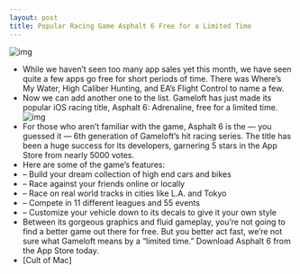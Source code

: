 ```yaml
---
layout: post
title: Popular Racing Game Asphalt 6 Free for a Limited Time
---
```

![img](http://media.idownloadblog.com/wp-content/uploads/2011/12/asphalt-6-ss.jpeg)
* While we haven’t seen too many app sales yet this month, we have seen quite a few apps go free for short periods of time. There was Where’s My Water, High Caliber Hunting, and EA’s Flight Control to name a few.
* Now we can add another one to the list. Gameloft has just made its popular iOS racing title, Asphalt 6: Adrenaline, free for a limited time.
![img](http://media.idownloadblog.com/wp-content/uploads/2011/12/asphalt-6.jpeg)
* For those who aren’t familiar with the game, Asphalt 6 is the — you guessed it — 6th generation of Gameloft’s hit racing series. The title has been a huge success for its developers, garnering 5 stars in the App Store from nearly 5000 votes.
* Here are some of the game’s features:
* – Build your dream collection of high end cars and bikes
* – Race against your friends online or locally
* – Race on real world tracks in cities like L.A. and Tokyo
* – Compete in 11 different leagues and 55 events
* – Customize your vehicle down to its decals to give it your own style
* Between its gorgeous graphics and fluid gameplay, you’re not going to find a better game out there for free. But you better act fast, we’re not sure what Gameloft means by a “limited time.” Download Asphalt 6 from the App Store today.
* [Cult of Mac]

